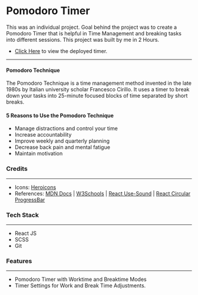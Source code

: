 # Pomodoro Timer

<p>
This was an individual project.
Goal behind the project was to create a Pomodoro Timer that is helpful in Time Management and breaking tasks into different sessions.
This project was built by me in 2 Hours. 
</p>

* [Click Here](https://pomodoro-jade.vercel.app/) to view the deployed timer.
---
<p>
  
#### Pomodoro Technique 
The Pomodoro Technique is a time management method invented in the late 1980s by Italian university scholar Francesco Cirillo. It uses a timer to break down your tasks into 25-minute focused blocks of time separated by short breaks.
  
#### 5 Reasons to Use the Pomodoro Technique
* Manage distractions and control your time
* Increase accountability
* Improve weekly and quarterly planning
* Decrease back pain and mental fatigue
* Maintain motivation
</p>

### Credits
___
* Icons: [Heroicons](https://heroicons.com/)
* References: [MDN Docs](https://developer.mozilla.org/en-US/ ) | [W3Schools](https://www.w3schools.com/) | [React Use-Sound](https://www.npmjs.com/package/use-sound) | [React Circular ProgressBar](https://www.npmjs.com/package/react-circular-progressbar)

### Tech Stack
___

* React JS
* SCSS
* Git

### Features
___
* Pomodoro Timer with Worktime and Breaktime Modes 
* Timer Settings for Work and Break Time Adjustments.


